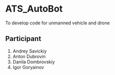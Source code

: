 # ATS_AutoBot
To develop code for unmanned vehicle and drone
## Participant
1. Andrey Savickiy
2. Anton Dubrovin
3. Danila Dombrovskiy
4. Igor Goryainov
